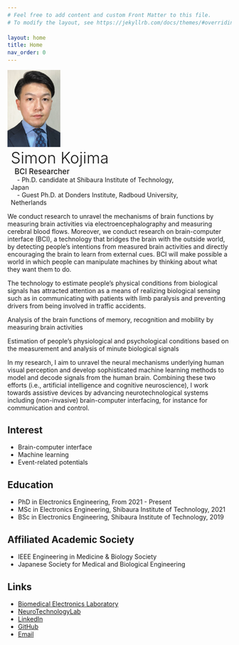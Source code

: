 ```yaml
---
# Feel free to add content and custom Front Matter to this file.
# To modify the layout, see https://jekyllrb.com/docs/themes/#overriding-theme-defaults

layout: home
title: Home
nav_order: 0
---
```


<style>
#top p{ 
  display: inline-block;
}
#top #image {
  width: 8.5em;
  padding: 0 0 0 0;
  margin: 0 0 0 0;
  vertical-align: middle;
}
#top #desc {
  width: 80%;
  padding: 0 0 0 1.5%;
  margin: 0 0 0 0;
  vertical-align: middle;
}
</style>

<div id='top'>

<p id='image'><img src="./image_cropped.jpg"></p>

<p id='desc'>
<span style="font-size:250%;font-weight: 300;">Simon Kojima</span><br>
<span style="font-size:120%;font-weight: 500">&ensp;BCI Researcher</span><br>
<span style="font-size:100%;">&emsp;- Ph.D. candidate at Shibaura Institute of Technology, Japan</span><br>
<span style="font-size:100%;">&emsp;- Guest Ph.D. at Donders Institute, Radboud University, Netherlands</span>
</p>

</div>

We conduct research to unravel the mechanisms of brain functions by measuring brain activities via electroencephalography and measuring cerebral blood flows. Moreover, we conduct research on brain-computer interface (BCI), a technology that bridges the brain with the outside world, by detecting people’s intentions from measured brain activities and directly encouraging the brain to learn from external cues. BCI will make possible a world in which people can manipulate machines by thinking about what they want them to do.

The technology to estimate people’s physical conditions from biological signals has attracted attention as a means of realizing biological sensing such as in communicating with patients with limb paralysis and preventing drivers from being involved in traffic accidents.

Analysis of the brain functions of memory, recognition and mobility by measuring brain activities

Estimation of people’s physiological and psychological conditions based on the measurement and analysis of minute biological signals

In my research, I aim to unravel the neural mechanisms underlying human visual perception and develop sophisticated machine learning methods to model and decode signals from the human brain. Combining these two efforts (i.e., artificial intelligence and cognitive neuroscience), I work towards assistive devices by advancing neurotechnological systems including (non-invasive) brain-computer interfacing, for instance for communication and control.

## Interest
- Brain-computer interface
- Machine learning
- Event-related potentials

## Education
- PhD in Electronics Engineering, From 2021 - Present
- MSc in Electronics Engineering, Shibaura Institute of Technology, 2021  
- BSc in Electronics Engineering, Shibaura Institute of Technology, 2019  

## Affiliated Academic Society
- IEEE Engineering in Medicine & Biology Society
- Japanese Society for Medical and Biological Engineering

## Links
- [Biomedical Electronics Laboratory](https://www.shibaura-it.ac.jp/en/research/lab/engineering/ele/shinichiro_kanoh.html)
- [NeuroTechnologyLab](https://neurotechlab.socsci.ru.nl/)
- [LinkedIn](https://www.linkedin.com/in/simon-kojima-760948128/)
- [GitHub](https://github.com/simonkojima)
- [Email](mailto:simon.kojima@outlook.com)